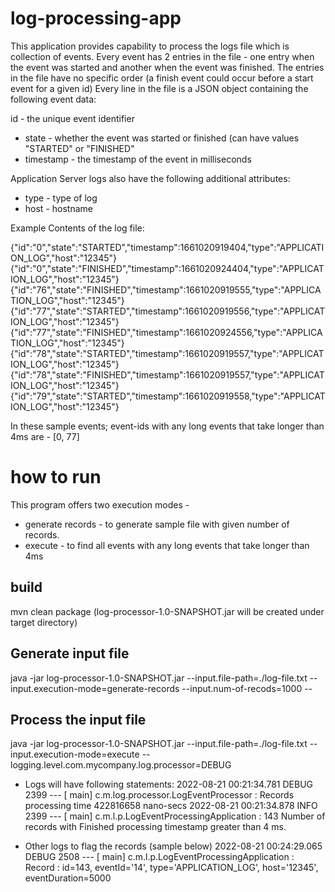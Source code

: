# log-processing-app 

This application provides capability to process the logs file which is collection of events.
Every event has 2 entries in the file - one entry when the event was started and another when the event was finished.
The entries in the file have no specific order (a finish event could occur before a start event for a given id)
Every line in the file is a JSON object containing the following event data:

id - the unique event identifier
 * state - whether the event was started or finished (can have values "STARTED" or "FINISHED"
 * timestamp - the timestamp of the event in milliseconds

Application Server logs also have the following additional attributes:
* type - type of log
* host - hostname

Example Contents of the log file:

{"id":"0","state":"STARTED","timestamp":1661020919404,"type":"APPLICATION_LOG","host":"12345"}
{"id":"0","state":"FINISHED","timestamp":1661020924404,"type":"APPLICATION_LOG","host":"12345"}
{"id":"76","state":"FINISHED","timestamp":1661020919555,"type":"APPLICATION_LOG","host":"12345"}
{"id":"77","state":"STARTED","timestamp":1661020919556,"type":"APPLICATION_LOG","host":"12345"}
{"id":"77","state":"FINISHED","timestamp":1661020924556,"type":"APPLICATION_LOG","host":"12345"}
{"id":"78","state":"STARTED","timestamp":1661020919557,"type":"APPLICATION_LOG","host":"12345"}
{"id":"78","state":"FINISHED","timestamp":1661020919557,"type":"APPLICATION_LOG","host":"12345"}
{"id":"79","state":"STARTED","timestamp":1661020919558,"type":"APPLICATION_LOG","host":"12345"}


In these sample events; event-ids with any long events that take longer than 4ms are - 
[0, 77]

# how to run 
This program offers two execution modes - 
* generate records - to generate sample file with given number of records.
* execute - to find all events with any long events that take longer than 4ms


## build

mvn clean package
  (log-processor-1.0-SNAPSHOT.jar will be created under target directory)

## Generate input file

java -jar log-processor-1.0-SNAPSHOT.jar --input.file-path=./log-file.txt --input.execution-mode=generate-records --input.num-of-recods=1000 --

## Process the input file

java -jar log-processor-1.0-SNAPSHOT.jar --input.file-path=./log-file.txt --input.execution-mode=execute --logging.level.com.mycompany.log.processor=DEBUG


* Logs will have following statements:
2022-08-21 00:21:34.781 DEBUG 2399 --- [           main] c.m.log.processor.LogEventProcessor      : Records processing time 422816658 nano-secs
2022-08-21 00:21:34.878  INFO 2399 --- [           main] c.m.l.p.LogEventProcessingApplication    : 143 Number of records with Finished processing timestamp greater than 4 ms.

* Other logs to flag the records (sample below)
2022-08-21 00:24:29.065 DEBUG 2508 --- [           main] c.m.l.p.LogEventProcessingApplication    : Record : id=143, eventId='14', type='APPLICATION_LOG', host='12345', eventDuration=5000

